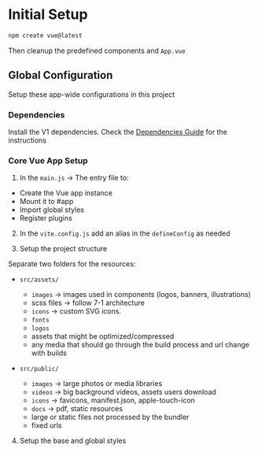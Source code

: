 # Initial Setup 
```bash 
npm create vue@latest
```
Then cleanup the predefined components and `App.vue`

## Global Configuration 

Setup these app-wide configurations in this project 

### Dependencies 

Install the V1 dependencies. 
Check the [Dependencies Guide](dependencies.md) for the instructions 

### Core Vue App Setup 

1. In the `main.js` -> The entry file to:
- Create the Vue app instance
- Mount it to #app
- Import global styles
- Register plugins

2. In the `vite.config.js` add an alias in the `defineConfig` as needed 

3. Setup the project structure

Separate two folders for the resources:
- `src/assets/` 
  - `images` -> images used in components (logos, banners, illustrations)
  - scss files -> follow 7-1 architecture 
  - `icons` -> custom SVG icons. 
  - `fonts`  
  - `logos`
  - assets that might be optimized/compressed
  - any media that should go through the build process and url change with builds

- `src/public/`
  - `images` -> large photos or media libraries
  - `videos` -> big background videos, assets users download
  - `icons` -> favicons, manifest.json, apple-touch-icon
  - `docs` -> pdf, static resources
  - large or static files not processed by the bundler 
  - fixed urls    

4. Setup the base and global styles 

